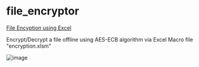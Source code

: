 # file_encryptor

[File Encyption using Excel](https://github.com/WingsMaker/file_encryptor/blob/main/encryption.xlsm)

Encrypt/Decrypt a file offline using AES-ECB algorithm via Excel Macro file "encryption.xlsm"

![image](https://user-images.githubusercontent.com/32192638/166081295-4f28207c-8b73-429f-9720-c97e51559b44.png)
